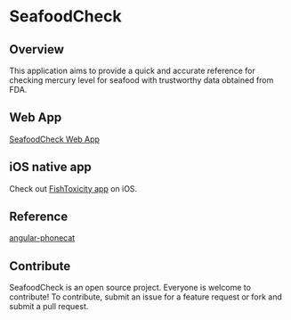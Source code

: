 # SeafoodCheck

## Overview

This application aims to provide a quick and accurate reference for checking mercury level for seafood with trustworthy data obtained from FDA.

## Web App

[SeafoodCheck Web App](http://seafoodcheck.com)

## iOS native app

Check out [FishToxicity app](https://itunes.apple.com/us/app/fishtoxicity/id1078063422?ls=1&mt=8) on iOS.

## Reference
[angular-phonecat](https://github.com/angular/angular-phonecat)

## Contribute

SeafoodCheck is an open source project. Everyone is welcome to contribute! To contribute, submit an issue for a feature request or fork and submit a pull request.
